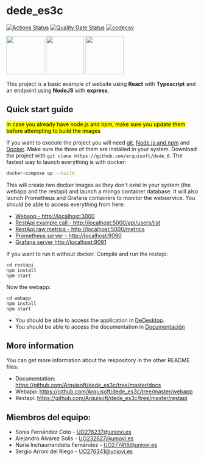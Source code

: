 # dede_es3c

[![Actions Status](https://github.com/arquisoft/dede_es3c/workflows/CI%20for%20ASW2122/badge.svg)](https://github.com/Arquisoft/dede_es3c/actions)
[![Quality Gate Status](https://sonarcloud.io/api/project_badges/measure?project=Arquisoft_dede_es3c&metric=alert_status)](https://sonarcloud.io/project/overview?id=Arquisoft_dede_es3c)
[![codecov](https://codecov.io/gh/Arquisoft/dede_es3c/branch/master/graph/badge.svg)](https://app.codecov.io/gh/Arquisoft/dede_es3c)

<p float="left">
<img src="https://blog.wildix.com/wp-content/uploads/2020/06/react-logo.jpg" height="100">
<img src="https://miro.medium.com/max/1200/0*RbmfNyhuBb8G3LWh.png" height="100">
<img src="https://miro.medium.com/max/365/1*Jr3NFSKTfQWRUyjblBSKeg.png" height="100">
</p>

This project is a basic example of website using **React** with **Typescript** and an endpoint using **NodeJS** with **express**.

## Quick start guide
<mark>In case you already have node.js and npm, make sure you update them before attempting to build the images</mark>

If you want to execute the project you will need [git](https://git-scm.com/downloads), [Node.js and npm](https://www.npmjs.com/get-npm) and [Docker](https://docs.docker.com/get-docker/). Make sure the three of them are installed in your system. Download the project with `git clone https://github.com/arquisoft/dede_0`. The fastest way to launch everything is with docker:
```bash
docker-compose up --build
```

This will create two docker images as they don't exist in your system (the webapp and the restapi) and launch a mongo container database. It will also launch Prometheus and Grafana containers to monitor the webservice. You should be able to access everything from here:
 - [Webapp - http://localhost:3000](http://localhost:3000)
 - [RestApi example call - http://localhost:5000/api/users/list](http://localhost:5000/api/users/list)
 - [RestApi raw metrics - http://localhost:5000/metrics](http://localhost:5000/metrics)
 - [Prometheus server - http://localhost:9090](http://localhost:9090)
 - [Grafana server http://localhost:9091](http://localhost:9091)
 
If you want to run it without docker. Compile and run the restapi:
```shell
cd restapi
npm install
npm start
```

Now the webapp:

```shell
cd webapp
npm install
npm start
```

- You should be able to access the application in [DeDesktop](http://34.226.147.72:3000/).
- You should be able to access the documentation in [Documentación](https://arquisoft.github.io/dede_es3c/)

## More information
You can get more information about the respository in the other README files:
- Documentation: https://github.com/Arquisoft/dede_es3c/tree/master/docs
- Webapp: https://github.com/Arquisoft/dede_es3c/tree/master/webapp
- Restapi: https://github.com/Arquisoft/dede_es3c/tree/master/restapi

## Miembros del equipo:
- Sonia Fernández Coto - UO276237@uniovi.es
- Alejandro Álvarez Solís - UO232627@uniovi.es
- Nuria Inchaurrandieta Fernández - UO277418@uniovi.es
- Sergio Arroni del Riego - UO276341@uniovi.es
